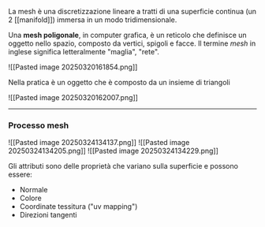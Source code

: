 La mesh è una discretizzazione lineare a tratti di una superficie continua (un 2 [[manifold]]) immersa in un modo tridimensionale.

Una **mesh poligonale**, in computer grafica, è un reticolo che definisce un oggetto nello spazio, composto da vertici, spigoli e facce. Il termine _mesh_ in inglese significa letteralmente "maglia", "rete".

![[Pasted image 20250320161854.png]]

Nella pratica è un oggetto che è composto da un insieme di triangoli

![[Pasted image 20250320162007.png]] 

---

### Processo mesh

![[Pasted image 20250324134137.png]]
![[Pasted image 20250324134205.png]]
![[Pasted image 20250324134229.png]]

Gli attributi sono delle proprietà che variano sulla superficie e possono essere:
- Normale
- Colore
- Coordinate tessitura ("uv mapping")
- Direzioni tangenti